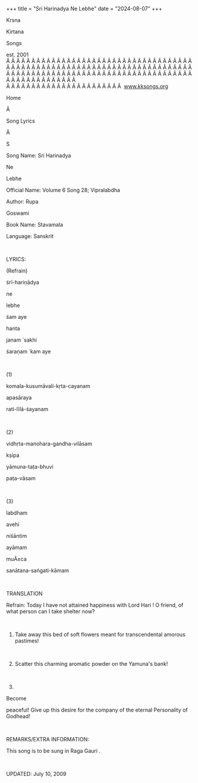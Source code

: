+++ 
title = "Sri Harinadya Ne Lebhe"
date = "2024-08-07"
+++

Krsna
 
Kirtana
 
Songs

est. 2001
Â Â Â Â Â Â Â Â Â Â Â Â Â Â Â Â Â Â Â Â Â Â Â Â Â Â Â Â Â Â Â Â Â Â Â Â Â Â Â Â Â Â Â Â Â Â Â Â Â Â Â Â Â Â Â Â Â Â Â Â Â Â Â Â Â Â Â Â Â Â Â Â Â Â Â Â Â Â Â Â Â Â Â Â Â Â Â Â Â Â Â Â Â Â Â Â Â Â Â Â Â Â Â Â Â Â Â Â Â Â Â Â Â Â Â Â Â Â Â Â Â Â Â Â Â  
Â Â Â Â Â Â Â Â Â Â Â Â Â Â Â Â Â Â Â Â Â Â Â  
www.kksongs.org








Home


Ã 
 
Song Lyrics
 
Ã 
 
S


Song Name: Sri 
Harinadya
 
Ne
 
Lebhe


Official Name: Volume 6 Song 28; 
Vipralabdha


Author: 
Rupa
 
Goswami




Book Name: 
Stavamala


Language: 
Sanskrit




 


LYRICS:


(Refrain)


śrī-hariṇādya
 
ne
 
lebhe


śam
 aye


hanta
 
janam
́ 
sakhi
 
śaraṇam
́ 
kam
 aye


 


(1)


komala-kusumāvali-kṛta-cayanam


apasāraya
 
rati-līlā-śayanam


 


(2)


vidhṛta-manohara-gandha-vilāsam


kṣipa
 
yāmuna-taṭa-bhuvi
 
paṭa-vāsam


 


(3)


labdham
 
avehi
 
niśāntim
 
ayāmam


muÃ±ca
 
sanātana-sańgati-kāmam


 


TRANSLATION


Refrain: Today I have not
attained happiness with Lord 
Hari
! O friend, of what person
can I take shelter now?


 


1) Take away this bed of
soft flowers meant for transcendental amorous pastimes!


 


2) Scatter this charming
aromatic powder on the 
Yamuna's
 bank!


 


3) 
Become

peaceful! Give up this desire for the company of the eternal Personality of
Godhead!


 


REMARKS/EXTRA INFORMATION:


This
song is to be sung in Raga 
Gauri
.


 


UPDATED:
 July 10, 2009